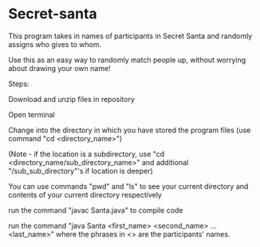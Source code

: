 # Secret-santa
This program takes in names of participants in Secret Santa and randomly assigns who gives to whom.

Use this as an easy way to randomly match people up, without worrying about drawing your own name!

Steps:

Download and unzip files in repository

Open terminal

Change into the directory in which you have stored the program files (use command "cd <directory_name>")

(Note - if the location is a subdirectory, use "cd <directory_name/sub_directory_name>" and additional "/sub_sub_directory"'s if location is deeper)

You can use commands "pwd" and "ls" to see your current directory and contents of your current directory respectively

run the command "javac Santa.java" to compile code

run the command "java Santa <first_name> <second_name> ... <last_name>" where the phrases in <> are the participants' names.
